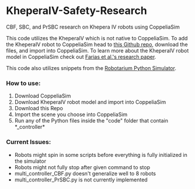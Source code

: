 # KheperaIV-Safety-Research
CBF, SBC, and PrSBC research on Khepera IV robots using CoppeliaSim


This code utilizes the KheperaIV which is not native to CoppeliaSim. To add the KheperaIV robot to CoppeliaSim head to [this Github repo](https://github.com/EAPH/K4_Model_VREP), download the files, and import into CoppeliaSim. To learn more about the KheperaIV robot model in CoppeliaSim check out [Farias et al.'s research paper](https://doi.org/10.1016/j.ifacol.2017.08.1721).


This code also utilizes snippets from the [Robotarium Python Simulator](https://github.com/robotarium/robotarium_python_simulator).

### How to use:
1. Download CoppeliaSim
1. Download KheperaIV robot model and import into CoppeliaSim
2. Download this Repo
3. Import the scene you choose into CoppeliaSim
4. Run any of the Python files inside the "code" folder that contain \*_controller\*

### Current Issues:
- Robots might spin in some scripts before everything is fully initialized in the simulator
- Robots might not fully stop after given command to stop
- multi_controller_CBF.py doesn't generalize well to 8 robots
- multi_controller_PrSBC.py is not currently implemented
